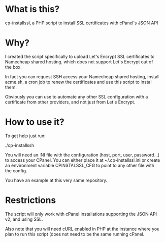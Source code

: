 # What is this?

cp-installssl, a PHP script to install SSL certificates with cPanel's JSON API

# Why? 

I created the script specifically to upload Let's Encrypt SSL certificates to Namecheap shared hosting, which does not support Let's Encrypt out of the box.

In fact you can request SSH access your Namecheap shared hosting, install acme.sh, a cron job to renew the certificates and use this script to instal them.

Obviously you can use to automate any other SSL configuration with a certificate from other providers, and not just from Let's Encrypt.

# How to use it?

To get help just run:

 ./cp-installssh

You will need an INI file with the configuration (host, port, user, password...) to access your CPanel. You can either place it at ~/.cp-installssl.ini or create an environment variable CPINSTALSSL_CFG to point to any other file with the config.

You have an example at this very same repository.

# Restrictions

The script will only work with cPanel installations supporting the JSON API v2, and using SSL.

Also note that you will need cURL enabled in PHP at the instance where you plan to run this script (does not need to be the same running cPanel.
